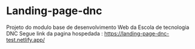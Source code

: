 # Landing-page-dnc
 Projeto do modulo base de desenvolvimento Web da Escola de tecnologia DNC
 Segue link da pagina hospedada :
 https://landing-page-dnc-test.netlify.app/
